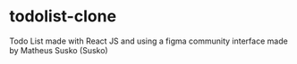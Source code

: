 # todolist-clone
Todo List made with React JS and using a figma community interface made by Matheus Susko (Susko)
